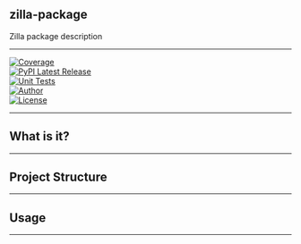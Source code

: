 
## zilla-package
Zilla package description
<hr>

[![Coverage](https://codecov.io/github/fabiobove-dr/zilla-package/coverage.svg?branch=main)](https://codecov.io/gh/tacclab/bio_dataset_manager) <br>
[![PyPI Latest Release](https://img.shields.io/pypi/v/zilla-package.svg)](https://pypi.org/project/zilla-package/)<br>
[![Unit Tests](https://github.com/fabiobove-dr/zilla-package/actions/workflows/main.yml/badge.svg)](https://github.com/fabiobove-dr/zilla-package/actions/workflows/main.yml/badge.svg)<br>
[![Author](https://img.shields.io/badge/Author%20-Fabio%20Bove-orange.svg?style=flat&colorA=E1523D&colorB=007D8A)]()<br> 
[![License](https://img.shields.io/github/license/fabiobove-dr/zilla-package.svg)](https://github.com/fabiobove-dr/zilla-package/blob/main/LICENSE)<br>

---

## What is it?

---

## Project Structure

---

## Usage

---